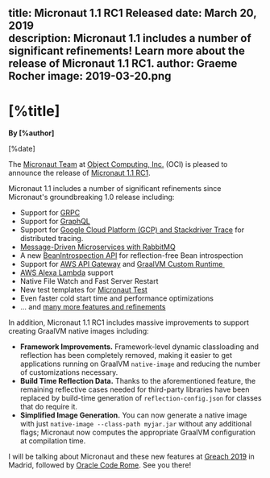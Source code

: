 title: Micronaut 1.1 RC1 Released
date: March 20, 2019  
description: Micronaut 1.1 includes a number of significant refinements! Learn more about the release of Micronaut 1.1 RC1.
author: Graeme Rocher
image: 2019-03-20.png
---

# [%title]

**By [%author]**

[%date] 

The [Micronaut Team](https://objectcomputing.com/products/2gm-team) at [Object Computing, Inc.](https://objectcomputing.com/) (OCI) is pleased to announce the release of [Micronaut 1.1 RC1](https://github.com/micronaut-projects/micronaut-core/releases/tag/v1.1.0.RC1).

Micronaut 1.1 includes a number of significant refinements since Micronaut's groundbreaking 1.0 release including:

*   Support for [GRPC](https://grpc.io)
*   Support for [GraphQL](https://micronaut-projects.github.io/micronaut-graphql/latest/guide/index.html)
*   Support for [Google Cloud Platform (GCP) and Stackdriver Trace](https://micronaut-projects.github.io/micronaut-gcp/latest/guide/) for distributed tracing.
*   [Message-Driven Microservices with RabbitMQ](https://micronaut-projects.github.io/micronaut-rabbitmq/latest/guide/)
*   A new [BeanIntrospection API](https://docs.micronaut.io/snapshot/guide/index.html#introspection) for reflection-free Bean introspection
*   Support for [AWS API Gateway](https://micronaut-projects.github.io/micronaut-aws/latest/guide/#apiProxy) and [GraalVM Custom Runtime ](https://micronaut-projects.github.io/micronaut-aws/latest/guide/#customRuntimes)
*   [AWS Alexa Lambda](https://micronaut-projects.github.io/micronaut-aws/latest/guide/#alexa) support
*   Native File Watch and Fast Server Restart
*   New test templates for [Micronaut Test](https://micronaut-projects.github.io/micronaut-test/latest/guide/index.html)
*   Even faster cold start time and performance optimizations
*   ... and [many more features and refinements](https://docs.micronaut.io/1.1.x/guide/index.html#whatsNew)

In addition, Micronaut 1.1 RC1 includes massive improvements to support creating GraalVM native images including:

*   **Framework Improvements.** Framework-level dynamic classloading and reflection has been completely removed, making it easier to get applications running on GraalVM `native-image` and reducing the number of customizations necessary.
*   **Build Time Reflection Data.** Thanks to the aforementioned feature, the remaining reflective cases needed for third-party libraries have been replaced by build-time generation of `reflection-config.json` for classes that do require it.
*   **Simplified Image Generation.** You can now generate a native image with just `native-image --class-path myjar.jar` without any additional flags; Micronaut now computes the appropriate GraalVM configuration at compilation time.

I will be talking about Micronaut and these new features at [Greach 2019](https://www.greachconf.com) in Madrid, followed by [Oracle Code Rome](https://developer.oracle.com/code/rome-april-2019). See you there!
